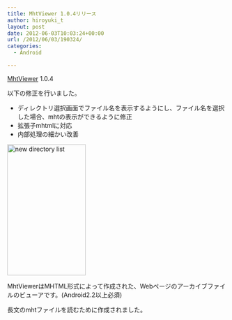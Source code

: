 ```yaml
---
title: MhtViewer 1.0.4リリース
author: hiroyuki_t
layout: post
date: 2012-06-03T10:03:24+00:00
url: /2012/06/03/190324/
categories:
  - Android

---
```

<a href="http://tflare.com/android/mhtviewer.html " target="_blank">MhtViewer</a> 1.0.4

以下の修正を行いました。

  * ディレクトリ選択画面でファイル名を表示するようにし、ファイル名を選択した場合、mhtの表示ができるように修正
  * 拡張子mhtmlに対応
  * 内部処理の細かい改善

[<img src="http://d.tflare.com/wp-content/uploads/2012/06/device-2012-06-03-190100-180x300.png" alt="new directory list" title="new directory list" width="180" height="300" class="alignnone size-medium wp-image-407" srcset="http://d.tflare.com/wp-content/uploads/2012/06/device-2012-06-03-190100-180x300.png 180w, http://d.tflare.com/wp-content/uploads/2012/06/device-2012-06-03-190100.png 480w" sizes="(max-width: 180px) 100vw, 180px" />][1]

MhtViewerはMHTML形式によって作成された、Webページのアーカイブファイルのビューアです。(Android2.2以上必須)
  
長文のmhtファイルを読むために作成されました。

 [1]: http://d.tflare.com/wp-content/uploads/2012/06/device-2012-06-03-190100.png
